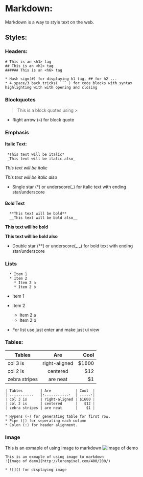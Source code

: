 # Markdown: 
  Markdown is a way to style text on the web.
  
 ## Styles:
   ### Headers:
   ```
   # This is an <h1> tag
   ## This is an <h2> tag
   ###### This is an <h6> tag
  ```
    * Hash sign(#) for displaying h1 tag, ## for h2 ...
    * 4 space/3 back tricks( ``` ) for code blocks with syntax highlighting with with opening and closing

   ### Blockquotes
   > This is a block quotes using >
   * Right arrow (``` > ```) for block quote

   ### Emphasis
   #### Italic Text:
   ```
    *This text will be italic*
    _This text will be italic also_
   ``` 
   *This text will be italic*
    
   _This text will be italic also_

   * Single star (*) or underscore(_) for italic text with ending star/underscore
    
   #### Bold Text
      **This text will be bold**
      __This text will be bold also__

   **This text will be bold**
   
   __This text will be bold also__

   * Double star (**) or underscore(_ _) for bold text with ending star/underscore
    

   ### Lists
      * Item 1
      * Item 2
        * Item 2 a
        * Item 2 b
  * Item 1
  * Item 2
    * Item 2 a
    * Item 2 b     
    
  * For list use just enter and make just ui view

   ### Tables:
  | Tables        | Are           | Cool  |
  | -----------   |:-----------:  | -----:|
  | col 3 is      | right-aligned | $1600 |
  | col 2 is      | centered      |   $12 |
  | zebra stripes | are neat      |    $1 |
      
    | Tables        | Are           | Cool  |
    | -----------   |:-----------:  | -----:|
    | col 3 is      | right-aligned | $1600 |
    | col 2 is      | centered      |   $12 |
    | zebra stripes | are neat      |    $1 |
  
    * Hypens (-) for generating table for first row,
    * Pipe (|) for seperating each column
    * Colon (:) for header alignment.
    
  ### Image
   This is an exmaple of using image to markdown
   ![Image of demo](http://lorempixel.com/400/200/)

    This is an exmaple of using image to markdown
    ![Image of demo](http://lorempixel.com/400/200/)  
    
    * ![]() for displaying image
